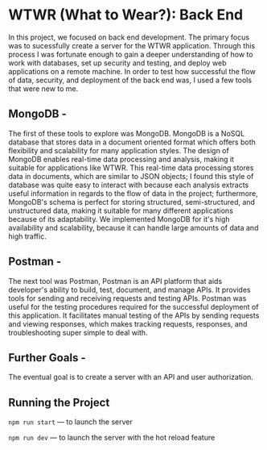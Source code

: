 # WTWR (What to Wear?): Back End

In this project, we focused on back end development. The primary focus was to sucessfully create a server for the WTWR application. Through this process I was fortunate enough to gain a deeper understanding of how to work with databases, set up security and testing, and deploy web applications on a remote machine. In order to test how successful the flow of data, security, and deployment of the back end was, I used a few tools that were new to me. 

## MongoDB -

The first of these tools to explore was MongoDB. MongoDB is a NoSQL database that stores data in a document oriented format which offers both flexibility and scalability for many application styles. The design of MongoDB enables real-time data processing and analysis, making it suitable for applications like WTWR. This real-time data processing stores data in documents, which are similar to JSON objects; I found this style of database was quite easy to interact with because each analysis extracts useful information in regards to the flow of data in the project; furthermore, MongoDB's schema is perfect for storing structured, semi-structured, and unstructured data, making it suitable for many different applications because of its adaptability. We implemented MongoDB for it's high availability and scalability, because it can handle large amounts of data and high traffic.

## Postman -

The next tool was Postman, Postman is an API platform that aids developer's ability to build, test, document, and manage APIs. It provides tools for sending and receiving requests and testing APIs. Postman was useful for the testing procedures required for the successful deployment of this application. It facilitates manual testing of the APIs by sending requests and viewing responses, which makes tracking requests, responses, and troubleshooting super simple to deal with.

## Further Goals -

The eventual goal is to create a server with an API and user authorization. 

## Running the Project 

`npm run start` — to launch the server 

`npm run dev` — to launch the server with the hot reload feature

